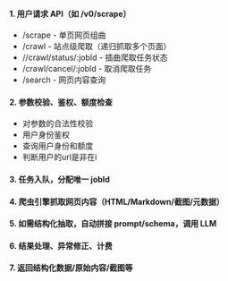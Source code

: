 #### 1. 用户请求 API（如 /v0/scrape）

- /scrape - 单页网页组曲
- /crawl  - 站点级爬取（递归抓取多个页面）
- //crawl/status/:jobId - 插曲爬取任务状态
- /crawl/cancel/:jobId - 取消爬取任务
- /search - 网页内容查询

#### 2. 参数校验、鉴权、额度检查

- 对参数的合法性校验
- 用户身份鉴权
- 查询用户身份和额度
- 判断用户的url是非在i

#### 3. 任务入队，分配唯一 jobId

#### 4. 爬虫引擎抓取网页内容（HTML/Markdown/截图/元数据）

#### 5. 如需结构化抽取，自动拼接 prompt/schema，调用 LLM

#### 6. 结果处理、异常修正、计费

#### 7. 返回结构化数据/原始内容/截图等

